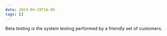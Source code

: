 ```yaml
---
date: 2024-04-20T16:09
tags: []
---
```

Beta testing is the system testing performed by a friendly set of customers.
